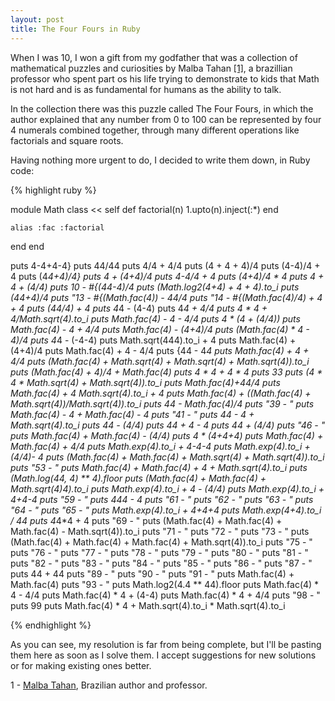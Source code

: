 ```yaml
---
layout: post
title: The Four Fours in Ruby
---
```


<span class="drops">W</span>hen I was 10, I won a gift from my godfather that was a collection of mathematical puzzles and curiosities by Malba Tahan <a href="#foot-link-1">[1]</a>, a brazillian professor who spent part os his life trying to demonstrate to kids that Math is not hard and is as fundamental for humans as the ability to talk.

In the collection there was this puzzle called The Four Fours, in which the author explained that any number from 0 to 100 can be represented by four 4 numerals combined together, through many different operations like factorials and square roots.

Having nothing more urgent to do, I decided to write them down, in Ruby code:

{% highlight ruby %}

module Math
  class << self
    def factorial(n)
      1.upto(n).inject(:*)
    end

    alias :fac :factorial
  end
end

puts 4-4+4-4}
puts 44/44
puts 4/4 + 4/4
puts (4 + 4 + 4)/4
puts (4-4)/4 + 4
puts (4*4+4)/4}
puts 4 + (4+4)/4
puts 4-4/4 + 4
puts (4+4)/4 * 4
puts 4 + 4 + (4/4)
puts 10 - #{(44-4)/4
puts (Math.log2(4+4) + 4 + 4).to_i
puts (44+4)/4
puts "13 - #{(Math.fac(4)) - 44/4
puts "14 - #{(Math.fac(4)/4) + 4 + 4
puts (44/4) + 4
puts 4*4 - (4-4)
puts 4*4 + 4/4
puts 4 * 4 + 4/Math.sqrt(4).to_i
puts Math.fac(4) - 4 - 4/4
puts 4 * (4 + (4/4))
puts Math.fac(4) - 4 + 4/4
puts Math.fac(4) - (4+4)/4
puts (Math.fac(4) * 4 - 4)/4
puts 4*4 - (-4-4)
puts Math.sqrt(444).to_i + 4
puts Math.fac(4) + (4+4)/4
puts Math.fac(4) + 4 - 4/4
puts {44 - 4*4
puts Math.fac(4) + 4 + 4/4
puts (Math.fac(4) + Math.sqrt(4) + Math.sqrt(4) + Math.sqrt(4)).to_i
puts (Math.fac(4) + 4)/4 + Math.fac(4)
puts 4 * 4 + 4 * 4
puts 33
puts (4 * 4 * Math.sqrt(4) + Math.sqrt(4)).to_i
puts Math.fac(4)+44/4
puts Math.fac(4) + 4 *Math.sqrt(4).to_i + 4
puts Math.fac(4) + ((Math.fac(4) + Math.sqrt(4))/Math.sqrt(4)).to_i
puts 44 - Math.fac(4)/4
puts "39 - "
puts Math.fac(4) - 4 + Math.fac(4) - 4
puts "41 - "
puts 44 - 4 + Math.sqrt(4).to_i
puts 44 - (4/4)
puts 44 + 4 - 4
puts 44 + (4/4)
puts "46 - "
puts Math.fac(4) + Math.fac(4) - (4/4)
puts 4 * (4+4+4)
puts Math.fac(4) + Math.fac(4) + 4/4
puts Math.exp(4).to_i + 4-4-4
puts Math.exp(4).to_i + (4/4)- 4
puts (Math.fac(4) + Math.fac(4) + Math.sqrt(4) + Math.sqrt(4)).to_i
puts "53 - "
puts Math.fac(4) + Math.fac(4) + 4 + Math.sqrt(4).to_i
puts (Math.log(44, 4) ** 4).floor
puts (Math.fac(4) + Math.fac(4) + Math.sqrt(4)*4).to_i
puts Math.exp(4).to_i + 4 - (4/4)
puts Math.exp(4).to_i + 4+4-4
puts "59 - "
puts 4*4*4 - 4
puts "61 - "
puts "62 - "
puts "63 - "
puts "64 - "
puts "65 - "
puts Math.exp(4).to_i + 4+4+4
puts Math.exp(4+4).to_i / 44
puts 4*4*4 + 4
puts "69 - "
puts (Math.fac(4) + Math.fac(4) + Math.fac(4) - Math.sqrt(4)).to_i
puts "71 - "
puts "72 - "
puts "73 - "
puts (Math.fac(4) + Math.fac(4) + Math.fac(4) + Math.sqrt(4)).to_i
puts "75 - "
puts "76 - "
puts "77 - "
puts "78 - "
puts "79 - "
puts "80 - "
puts "81 - "
puts "82 - "
puts "83 - "
puts "84 - "
puts "85 - "
puts "86 - "
puts "87 - "
puts 44 + 44
puts "89 - "
puts "90 - "
puts "91 - "
puts Math.fac(4) + Math.fac(4)
puts "93 - "
puts Math.log2(4.4 ** 44).floor
puts Math.fac(4) * 4 - 4/4
puts Math.fac(4) * 4 + (4-4)
puts Math.fac(4) * 4 + 4/4
puts "98 - "
puts 99
puts Math.fac(4) * 4 + Math.sqrt(4).to_i * Math.sqrt(4).to_i

{% endhighlight %}

As you can see, my resolution is far from being complete, but I'll be pasting them here as soon as I solve them. I accept suggestions for new solutions or for making existing ones better.

<p class="foot-link" id="foot-link-1">1 - <a title="Malba Tahan article on Wikipedia" href="http://en.wikipedia.org/wiki/Malba_Tahan">Malba Tahan</a>, Brazilian author and professor.</p>